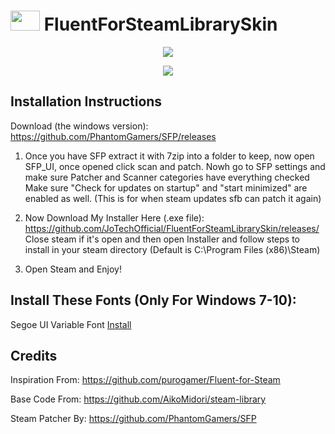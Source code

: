 # <img src="https://i.postimg.cc/L8hTdrDh/fluent-1.png" width="47" height="32"> FluentForSteamLibrarySkin 

<p align="center">
  <img src="https://i.ibb.co/CsGqM3Z/library1.png">
</p>

<p align="center">
  <img src="https://i.ibb.co/yFxhmwY/Game.png">
</p>

Installation Instructions
-----
Download (the windows version): https://github.com/PhantomGamers/SFP/releases

1. Once you have SFP extract it with 7zip into a folder to keep, now open SFP_UI, once opened click scan and patch.
Nowh go to SFP settings and make sure Patcher and Scanner categories have everything checked
Make sure "Check for updates on startup" and "start minimized" are enabled as well. (This is for when steam updates sfb can patch it again)

2. Now Download My Installer Here (.exe file): https://github.com/JoTechOfficial/FluentForSteamLibrarySkin/releases/
Close steam if it's open and then open Installer and follow steps to install in your steam directory (Default is C:\Program Files (x86)\Steam)

3. Open Steam and Enjoy!

Install These Fonts (Only For Windows 7-10):
-----
Segoe UI Variable Font [Install](https://jotechofficial.github.io/FluentForDiscord/Fonts/SegoeUI-VF.ttf)

Credits
-----
Inspiration From: https://github.com/purogamer/Fluent-for-Steam

Base Code From: https://github.com/AikoMidori/steam-library

Steam Patcher By: https://github.com/PhantomGamers/SFP
